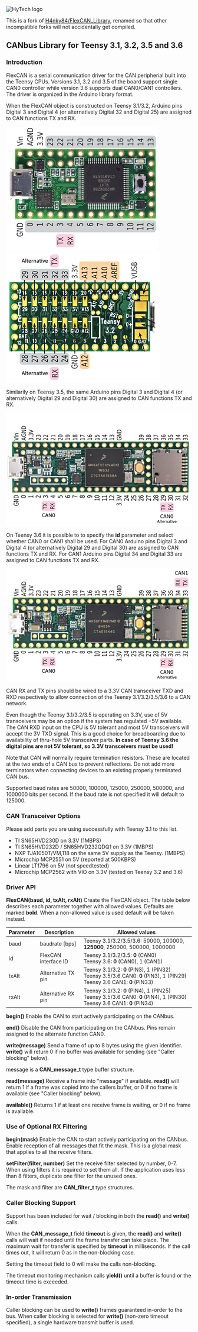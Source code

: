 ![HyTech logo](https://hytechracing.gatech.edu/images/hytech_logo_small.png)

This is a fork of [H4nky84/FlexCAN_Library](https://github.com/H4nky84/FlexCAN_Library), renamed so that other incompatible forks will not accidentally get compiled.

## CANbus Library for Teensy 3.1, 3.2, 3.5 and 3.6

### Introduction
FlexCAN is a serial communication driver for the CAN peripherial built into the Teensy CPUs. Versions 3.1, 3.2 and 3.5 of the board support single CAN0 controller while version 3.6 supports dual CAN0/CAN1 controllers.  The driver is organized in the Arduino library format.

When the FlexCAN object is constructed on Teensy 3.1/3.2, Arduino pins Digital 3 and Digital 4 (or alternatively Digital 32 and Digital 25) are assigned to CAN functions TX and RX.

![Teensy 3.1/3.2 CAN Pins, Digital3=TX, Digital4=RX](FlexCAN_pins.png) ![Teensy 3.1/3.2 Alternative CAN Pins, Digital32=TX, Digital25=RX](FlexCAN_pins_alt.png)

Similarily on Teensy 3.5, the same Arduino pins Digital 3 and Digital 4 (or alternatively Digital 29 and Digital 30) are assigned to CAN functions TX and RX.

![Teensy 3.5 CAN Pins, Digital3=TX, Digital4=RX (or alternatively Digital29=TX, Digital30=RX)](FlexCAN_pins_35.png)

On Teensy 3.6 it is possible to to specify the **id** parameter and select whether CAN0 or CAN1 shall be used. For CAN0 Arduino pins Digital 3 and Digital 4 (or alternatively Digital 29 and Digital 30) are assigned to CAN functions TX and RX. For CAN1 Arduino pins Digital 34 and Digital 33 are assigned to CAN functions TX and RX.

![Teensy 3.6 CAN Pins, CAN0: Digital3=TX and Digital4=RX (or alternatively Digital29=TX, Digital30=RX), CAN1: Digital34=TX and Digital33=RX](FlexCAN_pins_36.png)

CAN RX and TX pins should be wired to a 3.3V CAN transceiver TXD and RXD respectively to allow connection of the Teensy 3.1/3.2/3.5/3.6 to a CAN network.

Even though the Teensy 3.1/3.2/3.5 is operating on 3.3V, use of 5V transceivers may be an option if the system has regulated +5V available.  The CAN RXD input on the CPU is 5V tolerant and most 5V transceivers will accept the 3V TXD signal.  This is a good choice for breadboarding due to availability of thru-hole 5V transceiver parts.
**In case of Teensy 3.6 the digital pins are not 5V tolerant, so 3.3V transceivers must be used!**

Note that CAN will normally require termination resistors.  These are located at the two ends of a CAN bus to prevent reflections.  Do not add more terminators when connecting devices to an existing properly terminated CAN bus.

Supported baud rates are 50000, 100000, 125000, 250000, 500000, and 1000000 bits per second.  If the baud rate is not specified it will default to 125000.

### CAN Transceiver Options
Please add parts you are using successfully with Teensy 3.1 to this list.
- TI SN65HVD230D on 3.3V (1MBPS)
- TI SN65HVD232D / SN65HVD232QDQ1 on 3.3V (1MBPS)
- NXP TJA1050T/VM,118 on the same 5V supply as the Teensy. (1MBPS)
- Microchip MCP2551 on 5V (reported at 500KBPS)
- Linear LT1796 on 5V (not speedtested)
- Microchip MCP2562 with VIO on 3.3V (tested on Teensy 3.2 and 3.6)

### Driver API
**FlexCAN(baud, id, txAlt, rxAlt)**
Create the FlexCAN object. The table below describes each parameter together with allowed values. Defaults are marked **bold**. When a non-allowed value is used default will be taken instead.

| Parameter | Description          | Allowed values 
|-----------|----------------------|----------------------------------------------------------------------------
| baud      | baudrate [bps]       | Teensy 3.1/3.2/3.5/3.6: 50000, 100000, **125000**, 250000, 500000, 1000000
| id        | FlexCAN interface ID | Teensy 3.1/3.2/3.5: **0** (CAN0)<br>Teensy 3.6: **0** (CAN0), 1 (CAN1)
| txAlt     | Alternative TX pin   | Teensy 3.1/3.2: **0** (PIN3), 1 (PIN32)<br>Teensy 3.5/3.6 CAN0: **0** (PIN3), 1 (PIN29)<br>Teensy 3.6 CAN1: **0** (PIN33)
| rxAlt     | Alternative RX pin   | Teensy 3.1/3.2: **0** (PIN4), 1 (PIN25)<br>Teensy 3.5/3.6 CAN0: **0** (PIN4), 1 (PIN30)<br>Teensy 3.6 CAN1: **0** (PIN34)

**begin()**
Enable the CAN to start actively participating on the CANbus.

**end()**
Disable the CAN from participating on the CANbus.  Pins remain assigned to the alternate function CAN0.

**write(message)**
Send a frame of up to 8 bytes using the given identifier.  **write()** will return 0 if no buffer was available for sending (see "Caller blocking" below).

message is a **CAN_message_t** type buffer structure.

**read(message)**
Receive a frame into "message" if available.  **read()** will return 1 if a frame was copied into the callers buffer, or 0 if no frame is available (see "Caller blocking" below).

**available()**
Returns 1 if at least one receive frame is waiting, or 0 if no frame is available.

### Use of Optional RX Filtering
**begin(mask)**
Enable the CAN to start actively participating on the CANbus.  Enable reception of all messages that fit the mask.  This is a global mask that applies to all the receive filters.

**setFilter(filter, number)**
Set the receive filter selected by number, 0-7.  When using filters it is required to set them all. If the application uses less than 8 filters, duplicate one filter for the unused ones.

The mask and filter are **CAN_filter_t** type structures.

### Caller Blocking Support
Support has been included for wait / blocking in both the **read()** and **write()** calls.

When the **CAN_message_t** field **timeout** is given, the **read()** and **write()** calls will wait if needed until the frame transfer can take place. The maximum wait for transfer is specified by **timeout** in milliseconds. If the call times out, it will return 0 as in the non-blocking case.

Setting the timeout field to 0 will make the calls non-blocking.

The timeout monitoring mechanism calls **yield()** until a buffer is found or the timeout time is exceeded.

### In-order Transmission
Caller blocking can be used to **write()** frames guaranteed in-order to the bus. When caller blocking is selected for **write()** (non-zero timeout specified), a single hardware transmit buffer is used.

